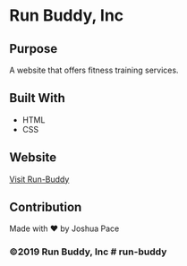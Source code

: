 # Run Buddy, Inc

## Purpose
A website that offers fitness training services. 

## Built With
* HTML
* CSS

## Website
[Visit Run-Buddy](https://jwputah.github.io/run-buddy/)

## Contribution
Made with ❤️ by Joshua Pace

### ©️2019 Run Buddy, Inc # run-buddy
